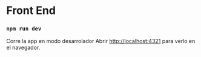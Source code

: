 # Front End

### `npm run dev`

Corre la app en modo desarrolador
Abrir [http://localhost:4321](http://localhost:4321) para verlo en el navegador.
